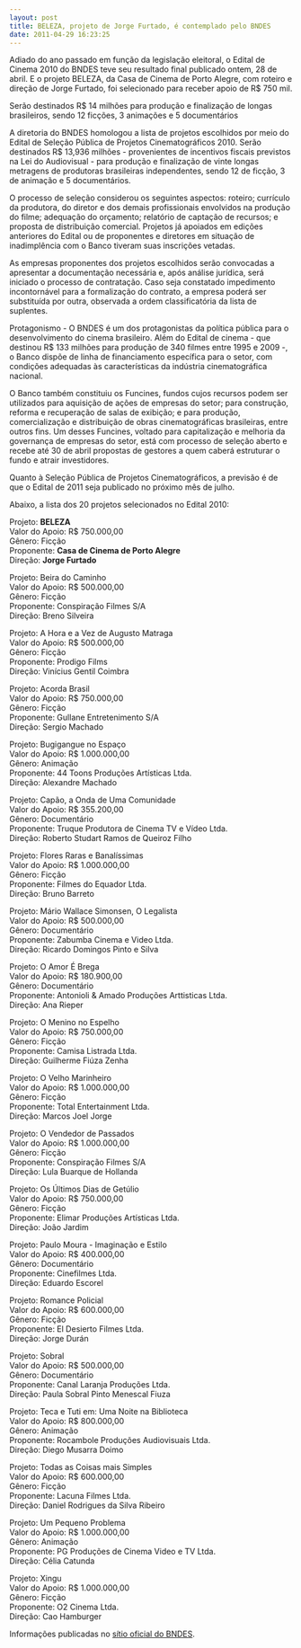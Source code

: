 ```yaml
---
layout: post
title: BELEZA, projeto de Jorge Furtado, é contemplado pelo BNDES
date: 2011-04-29 16:23:25
---
```

Adiado do ano passado em função da legislação eleitoral, o Edital de Cinema 2010 do BNDES teve seu resultado final publicado ontem, 28 de abril. E o projeto BELEZA, da Casa de Cinema de Porto Alegre, com roteiro e direção de Jorge Furtado, foi selecionado para receber apoio de R$ 750 mil.

Serão destinados R$ 14 milhões para produção e finalização de longas brasileiros, sendo 12 ficções, 3 animações e 5 documentários

A diretoria do BNDES homologou a lista de projetos escolhidos por meio do Edital de Seleção Pública de Projetos Cinematográficos 2010. Serão destinados R$ 13,936 milhões - provenientes de incentivos fiscais previstos na Lei do Audiovisual - para produção e finalização de vinte longas metragens de produtoras brasileiras independentes, sendo 12 de ficção, 3 de animação e 5 documentários.

O processo de seleção considerou os seguintes aspectos: roteiro; currículo da produtora, do diretor e dos demais profissionais envolvidos na produção do filme; adequação do orçamento; relatório de captação de recursos; e proposta de distribuição comercial. Projetos já apoiados em edições anteriores do Edital ou de proponentes e diretores em situação de inadimplência com o Banco tiveram suas inscrições vetadas.

As empresas proponentes dos projetos escolhidos serão convocadas a apresentar a documentação necessária e, após análise jurídica, será iniciado o processo de contratação. Caso seja constatado impedimento incontornável para a formalização do contrato, a empresa poderá ser substituída por outra, observada a ordem classificatória da lista de suplentes.

Protagonismo - O BNDES é um dos protagonistas da política pública para o desenvolvimento do cinema brasileiro. Além do Edital de cinema - que destinou R$ 133 milhões para produção de 340 filmes entre 1995 e 2009 -, o Banco dispõe de linha de financiamento específica para o setor, com condições adequadas às características da indústria cinematográfica nacional.

O Banco também constituiu os Funcines, fundos cujos recursos podem ser utilizados para aquisição de ações de empresas do setor; para construção, reforma e recuperação de salas de exibição; e para produção, comercialização e distribuição de obras cinematográficas brasileiras, entre outros fins. Um desses Funcines, voltado para capitalização e melhoria da governança de empresas do setor, está com processo de seleção aberto e recebe até 30 de abril propostas de gestores a quem caberá estruturar o fundo e atrair investidores.

Quanto à Seleção Pública de Projetos Cinematográficos, a previsão é de que o Edital de 2011 seja publicado no próximo mês de julho.

Abaixo, a lista dos 20 projetos selecionados no Edital 2010:

Projeto: **BELEZA**\
Valor do Apoio: R$ 750.000,00\
Gênero: Ficção\
Proponente: **Casa de Cinema de Porto Alegre**\
Direção: **Jorge Furtado**

Projeto: Beira do Caminho\
Valor do Apoio: R$ 500.000,00\
Gênero: Ficção\
Proponente: Conspiração Filmes S/A\
Direção: Breno Silveira

Projeto: A Hora e a Vez de Augusto Matraga\
Valor do Apoio: R$ 500.000,00\
Gênero: Ficção\
Proponente: Prodigo Films\
Direção: Vinícius Gentil Coimbra

Projeto: Acorda Brasil\
Valor do Apoio: R$ 750.000,00\
Gênero: Ficção\
Proponente: Gullane Entretenimento S/A\
Direção: Sergio Machado

Projeto: Bugigangue no Espaço\
Valor do Apoio: R$ 1.000.000,00\
Gênero: Animação\
Proponente: 44 Toons Produções Artísticas Ltda.\
Direção: Alexandre Machado

Projeto: Capão, a Onda de Uma Comunidade\
Valor do Apoio: R$ 355.200,00\
Gênero: Documentário\
Proponente: Truque Produtora de Cinema TV e Vídeo Ltda.\
Direção: Roberto Studart Ramos de Queiroz Filho

Projeto: Flores Raras e Banalíssimas\
Valor do Apoio: R$ 1.000.000,00\
Gênero: Ficção\
Proponente: Filmes do Equador Ltda.\
Direção: Bruno Barreto

Projeto: Mário Wallace Simonsen, O Legalista\
Valor do Apoio: R$ 500.000,00\
Gênero: Documentário\
Proponente: Zabumba Cinema e Video Ltda.\
Direção: Ricardo Domingos Pinto e Silva

Projeto: O Amor É Brega\
Valor do Apoio: R$ 180.900,00\
Gênero: Documentário\
Proponente: Antonioli & Amado Produções Arttisticas Ltda.\
Direção: Ana Rieper

Projeto: O Menino no Espelho\
Valor do Apoio: R$ 750.000,00\
Gênero: Ficção\
Proponente: Camisa Listrada Ltda.\
Direção: Guilherme Fiúza Zenha

Projeto: O Velho Marinheiro\
Valor do Apoio: R$ 1.000.000,00\
Gênero: Ficção\
Proponente: Total Entertainment Ltda.\
Direção: Marcos Joel Jorge

Projeto: O Vendedor de Passados\
Valor do Apoio: R$ 1.000.000,00\
Gênero: Ficção\
Proponente: Conspiração Filmes S/A\
Direção: Lula Buarque de Hollanda

Projeto: Os Últimos Dias de Getúlio\
Valor do Apoio: R$ 750.000,00\
Gênero: Ficção\
Proponente: Elimar Produções Artísticas Ltda.\
Direção: João Jardim

Projeto: Paulo Moura - Imaginação e Estilo\
Valor do Apoio: R$ 400.000,00\
Gênero: Documentário\
Proponente: Cinefilmes Ltda.\
Direção: Eduardo Escorel

Projeto: Romance Policial\
Valor do Apoio: R$ 600.000,00\
Gênero: Ficção\
Proponente: El Desierto Filmes Ltda.\
Direção: Jorge Durán

Projeto: Sobral\
Valor do Apoio: R$ 500.000,00\
Gênero: Documentário\
Proponente: Canal Laranja Produções Ltda.\
Direção: Paula Sobral Pinto Menescal Fiuza

Projeto: Teca e Tuti em: Uma Noite na Biblioteca\
Valor do Apoio: R$ 800.000,00\
Gênero: Animação\
Proponente: Rocambole Produções Audiovisuais Ltda.\
Direção: Diego Musarra Doimo

Projeto: Todas as Coisas mais Simples\
Valor do Apoio: R$ 600.000,00\
Gênero: Ficção\
Proponente: Lacuna Filmes Ltda.\
Direção: Daniel Rodrigues da Silva Ribeiro

Projeto: Um Pequeno Problema\
Valor do Apoio: R$ 1.000.000,00\
Gênero: Animação\
Proponente: PG Produções de Cinema Video e TV Ltda.\
Direção: Célia Catunda

Projeto: Xingu\
Valor do Apoio: R$ 1.000.000,00\
Gênero: Ficção\
Proponente: O2 Cinema Ltda.\
Direção: Cao Hamburger

Informações publicadas no [sítio oficial do BNDES](http://www.bndes.gov.br/SiteBNDES/bndes/bndes_pt/Institucional/Sala_de_Imprensa/Destaques_Primeira_Pagina/20110428_edital_cinema.html).
